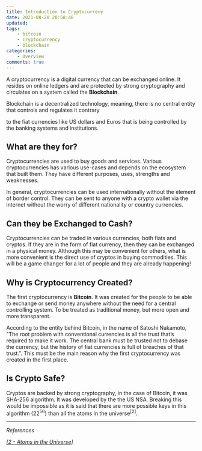 ```yaml
---
title: Introduction to Cryptocurreny
date: 2021-08-20 20:58:48
updated:
tags: 
    - bitcoin
    - cryptocurrency
    - blockchain
categories:
    - Overview
comments: true
---
```

A cryptocurrency is a digital currency that can be exchanged online. It resides on online ledgers and are protected by strong cryptography and circulates on a system called the **Blockchain**.

Blockchain is a decentralized technology, meaning, there is no central entity that controls and regulates it contrary 
<!-- more -->
to the fiat currencies like US dollars and Euros that is being controlled by the banking systems and institutions.

## What are they for?

Cryptocurrencies are used to buy goods and services. Various cryptocurrencies has various use-cases and depends on the ecosystem that built them. They have different purposes, uses, strengths and weaknesses.

In general, cryptocurrencies can be used internationally without the element of border control. They can be sent to anyone with a crypto wallet via the internet without the worry of different nationality or country currencies. 

## Can they be Exchanged to Cash?

Cryptocurrencies can be traded in various currencies, both fiats and cryptos. If they are in the form of fiat currency, then they can be exchanged in a physical money. Although this may be convenient for others, what is more convenient is the direct use of cryptos in buying commodities. This will be a game changer for a lot of people and they are already happening!

## Why is Cryptocurrency Created?

The first cryptocurrency is **Bitcoin**. It was created for the people to be able to exchange or send money anywhere without the need for a central controlling system. To be treated as traditional money, but more open and more transparent.

According to the entity behind Bitcoin, in the name of Satoshi Nakamoto, "The root problem with conventional currencies is all the trust that’s required to make it work. The central bank must be trusted not to debase the currency, but the history of fiat currencies is full of breaches of that trust.". This must be the main reason why the first cryptocurrency was created in the first place.

## Is Crypto Safe?

Cryptos are backed by strong cryptography, in the case of Bitcoin, it was SHA-256 algorithm. It was developed by the the US NSA. Breaking this would be impossible as it is said that there are more possible keys in this algorithm (22<sup>56</sup>) than all the atoms in the universe<sup>[2]</sup>.


---
_References_

[_[2 - Atoms in the Universe]_](https://www.universetoday.com/36302/atoms-in-the-universe/)
